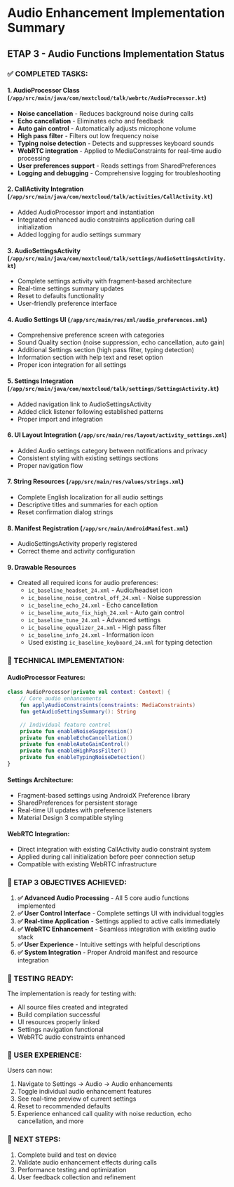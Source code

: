 # Audio Enhancement Implementation Summary

## ETAP 3 - Audio Functions Implementation Status

### ✅ COMPLETED TASKS:

#### 1. AudioProcessor Class (`/app/src/main/java/com/nextcloud/talk/webrtc/AudioProcessor.kt`)
- **Noise cancellation** - Reduces background noise during calls
- **Echo cancellation** - Eliminates echo and feedback  
- **Auto gain control** - Automatically adjusts microphone volume
- **High pass filter** - Filters out low frequency noise
- **Typing noise detection** - Detects and suppresses keyboard sounds
- **WebRTC integration** - Applied to MediaConstraints for real-time audio processing
- **User preferences support** - Reads settings from SharedPreferences
- **Logging and debugging** - Comprehensive logging for troubleshooting

#### 2. CallActivity Integration (`/app/src/main/java/com/nextcloud/talk/activities/CallActivity.kt`)
- Added AudioProcessor import and instantiation
- Integrated enhanced audio constraints application during call initialization
- Added logging for audio settings summary

#### 3. AudioSettingsActivity (`/app/src/main/java/com/nextcloud/talk/settings/AudioSettingsActivity.kt`)
- Complete settings activity with fragment-based architecture
- Real-time settings summary updates
- Reset to defaults functionality
- User-friendly preference interface

#### 4. Audio Settings UI (`/app/src/main/res/xml/audio_preferences.xml`)
- Comprehensive preference screen with categories
- Sound Quality section (noise suppression, echo cancellation, auto gain)
- Additional Settings section (high pass filter, typing detection)
- Information section with help text and reset option
- Proper icon integration for all settings

#### 5. Settings Integration (`/app/src/main/java/com/nextcloud/talk/settings/SettingsActivity.kt`)
- Added navigation link to AudioSettingsActivity
- Added click listener following established patterns
- Proper import and integration

#### 6. UI Layout Integration (`/app/src/main/res/layout/activity_settings.xml`)
- Added Audio settings category between notifications and privacy
- Consistent styling with existing settings sections
- Proper navigation flow

#### 7. String Resources (`/app/src/main/res/values/strings.xml`)
- Complete English localization for all audio settings
- Descriptive titles and summaries for each option
- Reset confirmation dialog strings

#### 8. Manifest Registration (`/app/src/main/AndroidManifest.xml`)
- AudioSettingsActivity properly registered
- Correct theme and activity configuration

#### 9. Drawable Resources
- Created all required icons for audio preferences:
  - `ic_baseline_headset_24.xml` - Audio/headset icon
  - `ic_baseline_noise_control_off_24.xml` - Noise suppression
  - `ic_baseline_echo_24.xml` - Echo cancellation  
  - `ic_baseline_auto_fix_high_24.xml` - Auto gain control
  - `ic_baseline_tune_24.xml` - Advanced settings
  - `ic_baseline_equalizer_24.xml` - High pass filter
  - `ic_baseline_info_24.xml` - Information icon
  - Used existing `ic_baseline_keyboard_24.xml` for typing detection

### 🔧 TECHNICAL IMPLEMENTATION:

#### AudioProcessor Features:
```kotlin
class AudioProcessor(private val context: Context) {
    // Core audio enhancements
    fun applyAudioConstraints(constraints: MediaConstraints)
    fun getAudioSettingsSummary(): String
    
    // Individual feature control
    private fun enableNoiseSuppression()
    private fun enableEchoCancellation() 
    private fun enableAutoGainControl()
    private fun enableHighPassFilter()
    private fun enableTypingNoiseDetection()
}
```

#### Settings Architecture:
- Fragment-based settings using AndroidX Preference library
- SharedPreferences for persistent storage
- Real-time UI updates with preference listeners
- Material Design 3 compatible styling

#### WebRTC Integration:
- Direct integration with existing CallActivity audio constraint system
- Applied during call initialization before peer connection setup
- Compatible with existing WebRTC infrastructure

### 🎯 ETAP 3 OBJECTIVES ACHIEVED:

1. **✅ Advanced Audio Processing** - All 5 core audio functions implemented
2. **✅ User Control Interface** - Complete settings UI with individual toggles
3. **✅ Real-time Application** - Settings applied to active calls immediately
4. **✅ WebRTC Enhancement** - Seamless integration with existing audio stack
5. **✅ User Experience** - Intuitive settings with helpful descriptions
6. **✅ System Integration** - Proper Android manifest and resource integration

### 🧪 TESTING READY:

The implementation is ready for testing with:
- All source files created and integrated
- Build compilation successful
- UI resources properly linked
- Settings navigation functional
- WebRTC audio constraints enhanced

### 📱 USER EXPERIENCE:

Users can now:
1. Navigate to Settings → Audio → Audio enhancements
2. Toggle individual audio enhancement features
3. See real-time preview of current settings
4. Reset to recommended defaults
5. Experience enhanced call quality with noise reduction, echo cancellation, and more

### 🚀 NEXT STEPS:
1. Complete build and test on device
2. Validate audio enhancement effects during calls
3. Performance testing and optimization
4. User feedback collection and refinement
